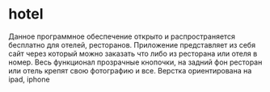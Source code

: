 # hotel

Данное программное обеспечение открыто и распространяется бесплатно для отелей, ресторанов.
Приложение представляет из себя сайт через который можно заказать что либо из ресторана или отеля в номер.
Весь функционал прозрачные кнопочки, на задний фон ресторан или отель крепят свою фотографию
и все. Верстка ориентирована на ipad, iphone
